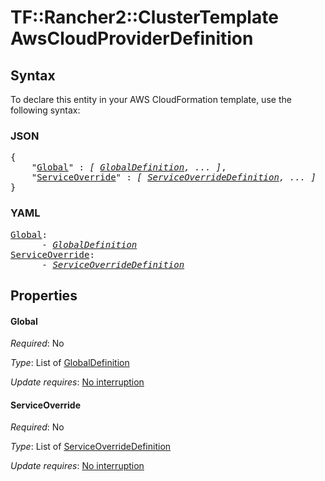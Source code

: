 # TF::Rancher2::ClusterTemplate AwsCloudProviderDefinition

## Syntax

To declare this entity in your AWS CloudFormation template, use the following syntax:

### JSON

<pre>
{
    "<a href="#global" title="Global">Global</a>" : <i>[ <a href="globaldefinition.md">GlobalDefinition</a>, ... ]</i>,
    "<a href="#serviceoverride" title="ServiceOverride">ServiceOverride</a>" : <i>[ <a href="serviceoverridedefinition.md">ServiceOverrideDefinition</a>, ... ]</i>
}
</pre>

### YAML

<pre>
<a href="#global" title="Global">Global</a>: <i>
      - <a href="globaldefinition.md">GlobalDefinition</a></i>
<a href="#serviceoverride" title="ServiceOverride">ServiceOverride</a>: <i>
      - <a href="serviceoverridedefinition.md">ServiceOverrideDefinition</a></i>
</pre>

## Properties

#### Global

_Required_: No

_Type_: List of <a href="globaldefinition.md">GlobalDefinition</a>

_Update requires_: [No interruption](https://docs.aws.amazon.com/AWSCloudFormation/latest/UserGuide/using-cfn-updating-stacks-update-behaviors.html#update-no-interrupt)

#### ServiceOverride

_Required_: No

_Type_: List of <a href="serviceoverridedefinition.md">ServiceOverrideDefinition</a>

_Update requires_: [No interruption](https://docs.aws.amazon.com/AWSCloudFormation/latest/UserGuide/using-cfn-updating-stacks-update-behaviors.html#update-no-interrupt)


